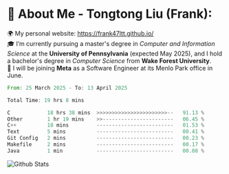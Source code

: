 # 💫 About Me - Tongtong Liu (Frank):
🌍 My personal website: https://frank47ltt.github.io/  
🎓 I’m currently pursuing a master's degree in *Computer and Information Science* at the **University of Pennsylvania** (expected May 2025), and I hold a bachelor's degree in *Computer Science* from **Wake Forest University**.  
💼 I will be joining **Meta** as a Software Engineer at its Menlo Park office in June.  


<!--START_SECTION:waka-->

```rust
From: 25 March 2025 - To: 13 April 2025

Total Time: 19 hrs 8 mins

C            18 hrs 38 mins  >>>>>>>>>>>>>>>>>>>>>>>--   91.13 %
Other        1 hr 19 mins    >>-----------------------   06.45 %
C++          18 mins         -------------------------   01.53 %
Text         5 mins          -------------------------   00.41 %
Git Config   2 mins          -------------------------   00.23 %
Makefile     2 mins          -------------------------   00.17 %
Java         1 min           -------------------------   00.08 %
```

<!--END_SECTION:waka-->


![Github Stats](https://github-readme-stats.vercel.app/api?username=frank47ltt&count_private=true&show_icons=true&include_all_commits=true)
